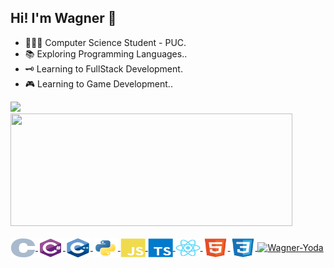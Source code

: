 ## Hi! I'm Wagner 👋

- 👨🏻‍💻 Computer Science Student - PUC.
- 📚 Exploring Programming Languages..
- 🗝️ Learning to FullStack Development.
- 🎮 Learning to Game Development..
<div>
  <a href="https://github.com/WagnerOliveira23">
  <img heigth="180em" src="https://github-readme-stats.vercel.app/api?username=WagnerOliveira23&show_icons=false&theme=dark&include_all_commits=true&count_private=true"/>
  <br>
  <img height="180em" width="451em"  src="https://github-readme-stats.vercel.app/api/top-langs/?username=WagnerOliveira23&layout=compact&langs_count-168&theme=dark"/>
</div>
<div style="display: inline_block"><br>
  <img align="center" alt ="Wagner-C" height="30" width="40" src="https://raw.githubusercontent.com/devicons/devicon/master/icons/c/c-original.svg">
  <img align="center" alt ="Wagner-C#" height="30" width="40" src="https://raw.githubusercontent.com/devicons/devicon/master/icons/csharp/csharp-original.svg">
  <img align="center" alt ="Wagner-C++" height="30" width="40" src="https://raw.githubusercontent.com/devicons/devicon/master/icons/cplusplus/cplusplus-original.svg">
  <img align="center" alt ="Wagner-Py" height="30" width="40" src="https://raw.githubusercontent.com/devicons/devicon/master/icons/python/python-original.svg">
  <img align="center" alt ="Wagner-Js" height="30" width="40" src="https://raw.githubusercontent.com/devicons/devicon/master/icons/javascript/javascript-plain.svg">
  <img align="center" alt ="Wagner-ts" height="30" width="40" src="https://raw.githubusercontent.com/devicons/devicon/master/icons/typescript/typescript-plain.svg">
  <img align="center" alt ="Wagner-React" height="30" width="40" src="https://raw.githubusercontent.com/devicons/devicon/master/icons/react/react-original.svg">
  <img align="center" alt ="Wagner-Html" height="30" width="40" src="https://raw.githubusercontent.com/devicons/devicon/master/icons/html5/html5-original.svg"> 
  <img align="center" alt ="Wagner-Css" height="30" width="40" src="https://raw.githubusercontent.com/devicons/devicon/master/icons/css3/css3-original.svg">
  <img align="center" alt ="Wagner-Yoda" src="https://cdn.discordapp.com/attachments/795358919417397249/825430589581688872/hi.gif">
</div>

##



<!--
- 🔭 I’m currently working on ...
- 🌱 I’m currently learning ...
- 👯 I’m looking to collaborate on ...
- 🤔 I’m looking for help with ...
- 💬 Ask me about ...
- 📫 How to reach me: ...
- 😄 Pronouns: ...
- ⚡ Fun fact: ...
-->
